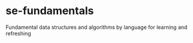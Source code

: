 # se-fundamentals
Fundamental data structures and algorithms by language for learning and refreshing
